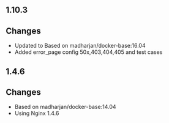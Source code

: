 ## 1.10.3

## Changes

* Updated to Based on madharjan/docker-base:16.04
* Added error_page config 50x,403,404,405 and test cases

## 1.4.6

## Changes

* Based on madharjan/docker-base:14.04
* Using Nginx 1.4.6
